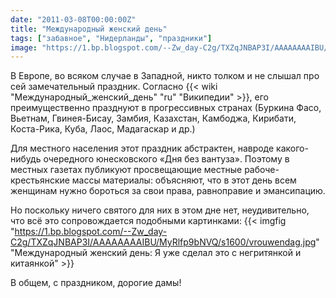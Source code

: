 ```yaml
---
date: "2011-03-08T00:00:00Z"
title: "Международный женский день"
tags: ["забавное", "Нидерланды", "праздники"]
image: "https://1.bp.blogspot.com/--Zw_day-C2g/TXZqJNBAP3I/AAAAAAAAIBU/MyRlfp9bNVQ/s1600/vrouwendag.jpg"
---
```


В Европе, во всяком случае в Западной, никто толком и не слышал про сей замечательный праздник. Согласно {{< wiki "Международный_женский_день" "ru" "Википедии" >}}, его преимущественно празднуют в прогрессивных странах (Буркина Фасо, Вьетнам, Гвинея-Бисау, Замбия, Казахстан, Камбоджа, Кирибати, Коста-Рика, Куба, Лаос, Мадагаскар и др.)

<!--more-->

Для местного населения этот праздник абстрактен, навроде какого-нибудь очередного юнесковского «Дня без вантуза». Поэтому в местных газетах публикуют просвещающие местные рабоче-крестьянские массы материалы: объясняют, что в этот день всем женщинам нужно бороться за свои права, равноправие и эмансипацию.

Но поскольку ничего святого для них в этом дне нет, неудивительно, что всё это сопровождается подобными картинками:
{{< imgfig "https://1.bp.blogspot.com/--Zw_day-C2g/TXZqJNBAP3I/AAAAAAAAIBU/MyRlfp9bNVQ/s1600/vrouwendag.jpg" "Международный женский день: Я уже сделал это с негритянкой и китаянкой" >}}

В общем, с праздником, дорогие дамы!
